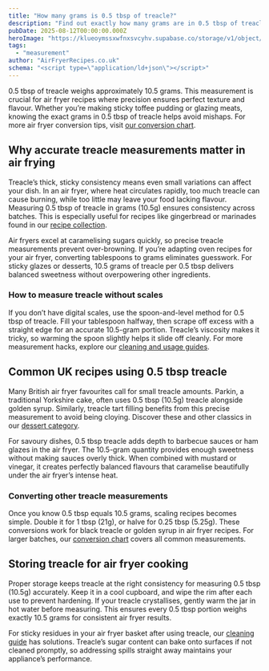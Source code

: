 ```yaml
---
title: "How many grams is 0.5 tbsp of treacle?"
description: "Find out exactly how many grams are in 0.5 tbsp of treacle for perfect air fryer recipes every time. Includes UK conversions!"
pubDate: 2025-08-12T00:00:00.000Z
heroImage: "https://klueoymssxwfnxsvcyhv.supabase.co/storage/v1/object/public/md/how-many-grams-is-half-tbsp-treacle-f5ba8190.webp"
tags:
  - "measurement"
author: "AirFryerRecipes.co.uk"
schema: "<script type=\"application/ld+json\"></script>"
---
```


<p>0.5 tbsp of treacle weighs approximately 10.5 grams. This measurement is crucial for air fryer recipes where precision ensures perfect texture and flavour. Whether you’re making sticky toffee pudding or glazing meats, knowing the exact grams in 0.5 tbsp of treacle helps avoid mishaps. For more air fryer conversion tips, visit <a href=https://www.airfryerrecipe.co.uk/air-fryer-conversion-chart>our conversion chart</a>.</p>

<h2>Why accurate treacle measurements matter in air frying</h2>  
<p>Treacle’s thick, sticky consistency means even small variations can affect your dish. In an air fryer, where heat circulates rapidly, too much treacle can cause burning, while too little may leave your food lacking flavour. Measuring 0.5 tbsp of treacle in grams (10.5g) ensures consistency across batches. This is especially useful for recipes like gingerbread or marinades found in our <a href=https://www.airfryerrecipe.co.uk/recipes>recipe collection</a>.</p>  

<p>Air fryers excel at caramelising sugars quickly, so precise treacle measurements prevent over-browning. If you’re adapting oven recipes for your air fryer, converting tablespoons to grams eliminates guesswork. For sticky glazes or desserts, 10.5 grams of treacle per 0.5 tbsp delivers balanced sweetness without overpowering other ingredients.</p>  

<h3>How to measure treacle without scales</h3>  
<p>If you don’t have digital scales, use the spoon-and-level method for 0.5 tbsp of treacle. Fill your tablespoon halfway, then scrape off excess with a straight edge for an accurate 10.5-gram portion. Treacle’s viscosity makes it tricky, so warming the spoon slightly helps it slide off cleanly. For more measurement hacks, explore our <a href=https://www.airfryerrecipe.co.uk/air-fryer-cleaner>cleaning and usage guides</a>.</p>  

<h2>Common UK recipes using 0.5 tbsp treacle</h2>  
<p>Many British air fryer favourites call for small treacle amounts. Parkin, a traditional Yorkshire cake, often uses 0.5 tbsp (10.5g) treacle alongside golden syrup. Similarly, treacle tart filling benefits from this precise measurement to avoid being cloying. Discover these and other classics in our <a href=https://www.airfryerrecipe.co.uk/recipe-category/dessert>dessert category</a>.</p>  

<p>For savoury dishes, 0.5 tbsp treacle adds depth to barbecue sauces or ham glazes in the air fryer. The 10.5-gram quantity provides enough sweetness without making sauces overly thick. When combined with mustard or vinegar, it creates perfectly balanced flavours that caramelise beautifully under the air fryer’s intense heat.</p>  

<h3>Converting other treacle measurements</h3>  
<p>Once you know 0.5 tbsp equals 10.5 grams, scaling recipes becomes simple. Double it for 1 tbsp (21g), or halve for 0.25 tbsp (5.25g). These conversions work for black treacle or golden syrup in air fryer recipes. For larger batches, our <a href=https://www.airfryerrecipe.co.uk/air-fryer-conversion-chart>conversion chart</a> covers all common measurements.</p>  

<h2>Storing treacle for air fryer cooking</h2>  
<p>Proper storage keeps treacle at the right consistency for measuring 0.5 tbsp (10.5g) accurately. Keep it in a cool cupboard, and wipe the rim after each use to prevent hardening. If your treacle crystallises, gently warm the jar in hot water before measuring. This ensures every 0.5 tbsp portion weighs exactly 10.5 grams for consistent air fryer results.</p>  

<p>For sticky residues in your air fryer basket after using treacle, our <a href=https://www.airfryerrecipe.co.uk/air-fryer-cleaner>cleaning guide</a> has solutions. Treacle’s sugar content can bake onto surfaces if not cleaned promptly, so addressing spills straight away maintains your appliance’s performance.</p>
